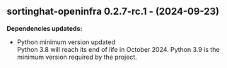 ## sortinghat-openinfra 0.2.7-rc.1 - (2024-09-23)

**Dependencies updateds:**

 * Python minimum version updated\
   Python 3.8 will reach its end of life in October 2024. Python 3.9 is
   the minimum version required by the project.

